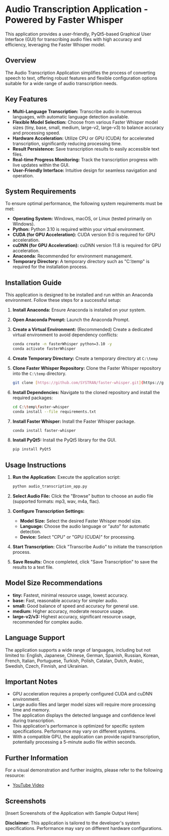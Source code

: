 # Audio Transcription Application - Powered by Faster Whisper

This application provides a user-friendly, PyQt5-based Graphical User Interface (GUI) for transcribing audio files with high accuracy and efficiency, leveraging the Faster Whisper model.

## Overview

The Audio Transcription Application simplifies the process of converting speech to text, offering robust features and flexible configuration options suitable for a wide range of audio transcription needs.

## Key Features

* **Multi-Language Transcription:** Transcribe audio in numerous languages, with automatic language detection available.
* **Flexible Model Selection:** Choose from various Faster Whisper model sizes (tiny, base, small, medium, large-v2, large-v3) to balance accuracy and processing speed.
* **Hardware Acceleration:** Utilize CPU or GPU (CUDA) for accelerated transcription, significantly reducing processing time.
* **Result Persistence:** Save transcription results to easily accessible text files.
* **Real-time Progress Monitoring:** Track the transcription progress with live updates within the GUI.
* **User-Friendly Interface:** Intuitive design for seamless navigation and operation.

## System Requirements

To ensure optimal performance, the following system requirements must be met:

* **Operating System:** Windows, macOS, or Linux (tested primarily on Windows).
* **Python:** Python 3.10 is required within your virtual environment.
* **CUDA (for GPU Acceleration):** CUDA version 9.0 is required for GPU acceleration.
* **cuDNN (for GPU Acceleration):** cuDNN version 11.8 is required for GPU acceleration.
* **Anaconda:** Recommended for environment management.
* **Temporary Directory:** A temporary directory such as "C:\temp" is required for the installation process.

## Installation Guide

This application is designed to be installed and run within an Anaconda environment. Follow these steps for a successful setup:

1.  **Install Anaconda:** Ensure Anaconda is installed on your system.
2.  **Open Anaconda Prompt:** Launch the Anaconda Prompt.
3.  **Create a Virtual Environment:** (Recommended) Create a dedicated virtual environment to avoid dependency conflicts:

    ```bash
    conda create -n fasterWhisper python=3.10 -y
    conda activate fasterWhisper
    ```

4.  **Create Temporary Directory:** Create a temporary directory at `C:\temp`
5.  **Clone Faster Whisper Repository:** Clone the Faster Whisper repository into the `C:\temp` directory.

    ```bash
    git clone [https://github.com/SYSTRAN/faster-whisper.git](https://github.com/SYSTRAN/faster-whisper.git)
    ```

6.  **Install Dependencies:** Navigate to the cloned repository and install the required packages:

    ```bash
    cd C:\temp\faster-whisper
    conda install --file requirements.txt
    ```

7.  **Install Faster Whisper:** Install the Faster Whisper package.

    ```bash
    conda install faster-whisper
    ```
8.  **Install PyQt5:** Install the PyQt5 library for the GUI.

    ```bash
    pip install PyQt5
    ```

## Usage Instructions

1.  **Run the Application:** Execute the application script:

    ```bash
    python audio_transcription_app.py
    ```

2.  **Select Audio File:** Click the "Browse" button to choose an audio file (supported formats: mp3, wav, m4a, flac).
3.  **Configure Transcription Settings:**
    * **Model Size:** Select the desired Faster Whisper model size.
    * **Language:** Choose the audio language or "auto" for automatic detection.
    * **Device:** Select "CPU" or "GPU (CUDA)" for processing.
4.  **Start Transcription:** Click "Transcribe Audio" to initiate the transcription process.
5.  **Save Results:** Once completed, click "Save Transcription" to save the results to a text file.

## Model Size Recommendations

* **tiny:** Fastest, minimal resource usage, lowest accuracy.
* **base:** Fast, reasonable accuracy for simpler audio.
* **small:** Good balance of speed and accuracy for general use.
* **medium:** Higher accuracy, moderate resource usage.
* **large-v2/v3:** Highest accuracy, significant resource usage, recommended for complex audio.

## Language Support

The application supports a wide range of languages, including but not limited to: English, Japanese, Chinese, German, Spanish, Russian, Korean, French, Italian, Portuguese, Turkish, Polish, Catalan, Dutch, Arabic, Swedish, Czech, Finnish, and Ukrainian.

## Important Notes

* GPU acceleration requires a properly configured CUDA and cuDNN environment.
* Large audio files and larger model sizes will require more processing time and memory.
* The application displays the detected language and confidence level during transcription.
* This application's performance is optimized for specific system specifications. Performance may vary on different systems.
* With a compatible GPU, the application can provide rapid transcription, potentially processing a 5-minute audio file within seconds.

## Further Information

For a visual demonstration and further insights, please refer to the following resource:

* [YouTube Video](https://youtu.be/Kyc0AgMIBSU?si=5Di7bfHi_lHePeLy)

## Screenshots

[Insert Screenshots of the Application with Sample Output Here]

**Disclaimer:** This application is tailored to the developer's system specifications. Performance may vary on different hardware configurations.

